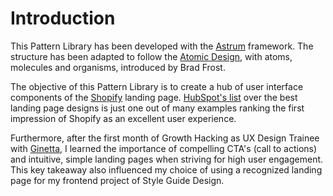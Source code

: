 # Introduction

This Pattern Library has been developed with the <a href="http://astrum.nodividestudio.com/">Astrum</a> framework. The structure has been adapted to follow the <a href="http://bradfrost.com/blog/post/atomic-web-design/">Atomic Design</a>, with atoms, molecules and organisms, introduced by Brad Frost.

The objective of this Pattern Library is to create a hub of user interface components of the <a href="https://www.shopify.com/">Shopify</a> landing page. <a href="https://blog.hubspot.com/marketing/landing-page-examples-list">HubSpot's list</a> over the best landing page designs is just one out of many examples ranking the first impression of Shopify as an excellent user experience.

Furthermore, after the first month of Growth Hacking as UX Design Trainee with <a href="https://twitter.com/ginettateam?lang=en">Ginetta</a>, I learned the importance of compelling CTA's (call to actions) and intuitive, simple landing pages when striving for high user engagement. This key takeaway also influenced my choice of using a recognized landing page for my frontend project of Style Guide Design.

